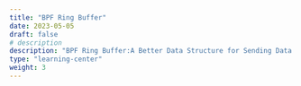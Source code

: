 ```yaml
---
title: "BPF Ring Buffer"
date: 2023-05-05
draft: false
# description
description: "BPF Ring Buffer:A Better Data Structure for Sending Data from Kernel to User-space"
type: "learning-center"
weight: 3
---
```


